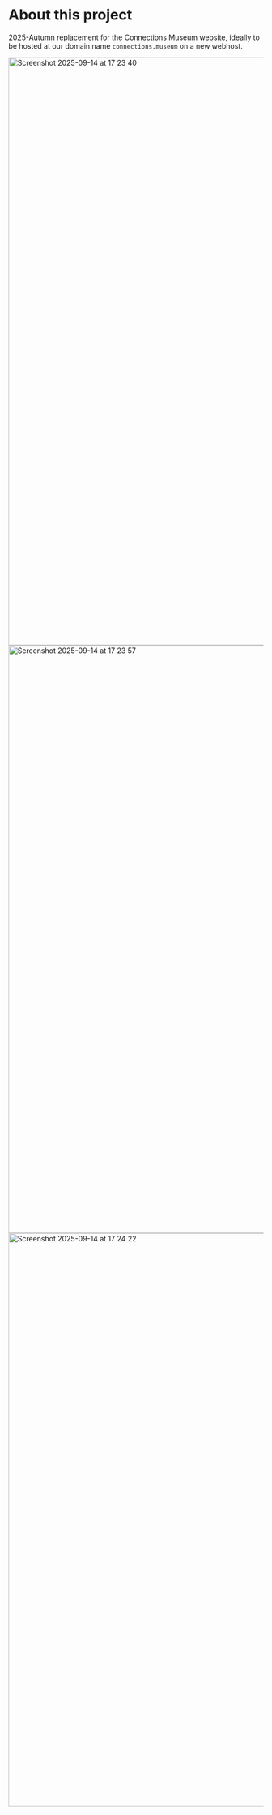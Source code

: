 # About this project

2025-Autumn replacement for the Connections Museum website, ideally to be hosted at our domain name `connections.museum` on a new webhost.

<img width="1456" height="1161" alt="Screenshot 2025-09-14 at 17 23 40" src="https://github.com/user-attachments/assets/7dfee920-4fdb-4fae-beda-bdce4ef53009" />
<img width="1456" height="1161" alt="Screenshot 2025-09-14 at 17 23 57" src="https://github.com/user-attachments/assets/4a031f30-40a3-46eb-89cc-5a193d1da76f" />
<img width="783" height="1132" alt="Screenshot 2025-09-14 at 17 24 22" src="https://github.com/user-attachments/assets/853197c8-613b-47a1-ab8e-03ea2ae2822b" />
